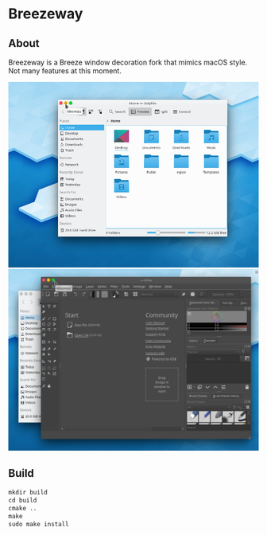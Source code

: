# Breezeway
## About
Breezeway is a Breeze window decoration fork that mimics macOS style.  
Not many features at this moment.

![](screenshot1.png)
![](screenshot2.png)

## Build
    mkdir build
    cd build
    cmake ..
    make
    sudo make install

